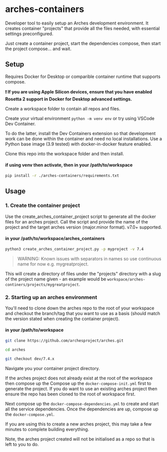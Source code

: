 # arches-containers

Developer tool to easily setup an Arches development environment. It creates container "projects" that provide all the files needed, with essential settings preconfigured.

Just create a container project, start the dependencies compose, then start the project compose... and wait.

## Setup

Requires Docker for Desktop or comparible container runtime that supports compose.

**❗️ If you are using Apple Silicon devices, ensure that you have enabled Rosetta 2 support in Docker for Desktop advanced settings.**

Create a workspace folder to contain all repos and files.

Create your virtual environment `python -m venv env` or try using VSCode Dev Container.

To do the latter, install the Dev Containers extension so that development work can be done within the container and need no local installations. Use a Python base image (3.9 tested) with docker-in-docker feature enabled.

Clone this repo into the workspace folder and then install.

#### if using venv then activate, then in your /path/to/workspace
```sh
pip install -r ./arches-containers/requirements.txt 
```

## Usage

### 1. Create the container project
Use the create_arches_container_project script to generate all the docker files for an arches project. Call the script and provide the name of the project and the target arches version (major.minor format). v7.0+ supported.

#### in your /path/to/workspace/arches_containers
```sh
python3 create_arches_container_project.py -p myproject -v 7.4 
```
> WARNING: Known issues with separators in names so use continuous name for now e.g. mygreatproject.

This will create a directory of files under the "projects" directory with a slug of the project name given - an example would be `workspace/arches-continers/projects/mygreatproject`.


### 2. Starting up an arches environment

You'll need to clone down the arches repo to the root of your workspace and checkout the branch/tag that you want to use as a basis (should match the version stated when creating the container project).

#### in your /path/to/workspace
```sh
git clone https://github.com/archesproject/arches.git
```
```sh
cd arches
```
```sh
git checkout dev/7.4.x
```
Navigate you your container project directory.

If the arches project does not already exist at the root of the workspace then compose up the Compose up the `docker-compose-init.yml` first to generate the project. If you do want to use an existing arches project then ensure the repo has been cloned to the root of workspace first.

Next compose up the `docker-compose-dependencies.yml` to create and start all the service dependencies. Once the dependencies are up, compose up the `docker-compose.yml`.

If you are using this to create a new arches project, this may take a few minutes to complete building everything.

Note, the arches project created will not be initialised as a repo so that is left to you to do.

